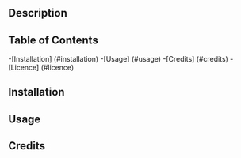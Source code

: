 # 

  ## Description
  

  ## Table of Contents
  -[Installation] (#installation)
  -[Usage] (#usage)
  -[Credits] (#credits)
  -[Licence] (#licence)

  ## Installation
  

  ## Usage 
  

  ## Credits
  

  
  
